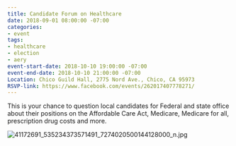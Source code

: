 ```yaml
---
title: Candidate Forum on Healthcare
date: 2018-09-01 08:00:00 -07:00
categories:
- event
tags:
- healthcare
- election
- aery
event-start-date: 2018-10-10 19:00:00 -07:00
event-end-date: 2018-10-10 21:00:00 -07:00
Location: Chico Guild Hall, 2775 Nord Ave., Chico, CA 95973
RSVP-link: https://www.facebook.com/events/262017407778271/
---
```


This is your chance to question local candidates for Federal and state office about their positions on the Affordable Care Act, Medicare, Medicare for all, prescription drug costs and more. 
  
![41172691_535234373571491_7274020500144128000_n.jpg](/uploads/41172691_535234373571491_7274020500144128000_n.jpg)
